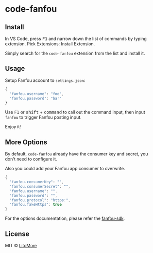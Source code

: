 # code-fanfou

## Install

In VS Code, press <kbd>F1</kbd> and narrow down the list of commands by typing extension. Pick Extensions: Install Extension.

Simply search for the `code-fanfou` extension from the list and install it.

## Usage

Setup Fanfou account to `settings.json`:

```javascript
{
  "fanfou.username": "foo",
  "fanfou.password": "bar"
}
```

Use <kbd>F1</kbd> or <kbd>shift</kbd> + <kbd>command</kbd> to call out the command input, then input `fanfou` to trigger Fanfou posting input.

Enjoy it!

## More Options

By default, `code-fanfou` already have the consumer key and secret, you don't need to configure it.

Also you could add your Fanfou app consumer to overwrite.

```javascript
{
  "fanfou.consumerKey": "",
  "fanfou.consumerSecret": "",
  "fanfou.username": "",
  "fanfou.password": "",
  "fanfou.protocol": "https:",
  "fanfou.fakeHttps": true
}
```

For the options documentation, please refer the [fanfou-sdk](https://github.com/LitoMore/fanfou-sdk-node).

## License

MIT © [LitoMore](https://github.com/LitoMore)
